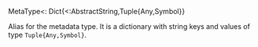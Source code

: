 MetaType<: Dict{<:AbstractString,Tuple{Any,Symbol}}

Alias for the metadata type. It is a dictionary with string keys and values of type `Tuple{Any,Symbol}`.
